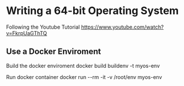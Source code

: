 # Writing a 64-bit Operating System

Following the Youtube Tutorial https://www.youtube.com/watch?v=FkrpUaGThTQ

## Use a Docker Enviroment

Build the docker enviroment
docker build buildenv -t myos-env

Run docker container
docker run --rm -it -v /root/env myos-env
